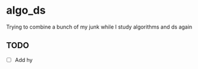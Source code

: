 # algo_ds
Trying to combine a bunch of my junk while I study algorithms and ds again

## TODO
- [ ]  Add hy
